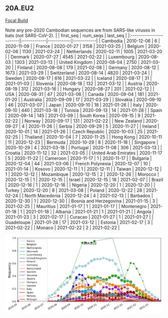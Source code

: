 

## 20A.EU2
[Focal Build](https://nextstrain.org/groups/neherlab/ncov/20A.EU2?f_region=Europe)

Note any pre-2020 Cambodian sequences are from SARS-like viruses in bats (not SARS-CoV-2).
|                        | first_seq   |   num_seqs | last_seq   |
|:-----------------------|:------------|-----------:|:-----------|
| Cambodia               | 2010-12-06  |          6 | 2020-11-09 |
| France                 | 2020-01-27  |       3158 | 2021-03-25 |
| Belgium                | 2020-02-06  |       1130 | 2021-03-24 |
| Netherlands            | 2020-02-11  |       1005 | 2021-03-20 |
| Denmark                | 2020-07-27  |       4545 | 2021-02-22 |
| Luxembourg             | 2020-08-03  |       1303 | 2021-03-13 |
| United Kingdom         | 2020-08-04  |       2750 | 2021-03-20 |
| Finland                | 2020-08-08  |        179 | 2021-02-08 |
| Germany                | 2020-08-12  |       1673 | 2021-03-29 |
| Switzerland            | 2020-08-14  |       4820 | 2021-03-24 |
| Sweden                 | 2020-08-17  |        616 | 2021-03-22 |
| Iceland                | 2020-08-17  |         31 | 2021-01-03 |
| Slovenia               | 2020-08-18  |        132 | 2021-03-12 |
| Austria                | 2020-08-19  |        312 | 2021-03-16 |
| Hungary                | 2020-08-27  |        201 | 2021-02-12 |
| USA                    | 2020-08-31  |         47 | 2021-03-06 |
| Canada                 | 2020-09-04  |        181 | 2021-01-20 |
| Australia              | 2020-09-09  |         17 | 2021-03-29 |
| Slovakia               | 2020-09-10  |         46 | 2021-03-07 |
| Japan                  | 2020-09-10  |         18 | 2021-01-26 |
| Italy                  | 2020-09-10  |        440 | 2021-03-18 |
| Tunisia                | 2020-09-13  |         14 | 2021-01-28 |
| Spain                  | 2020-09-14  |        145 | 2021-03-09 |
| South Korea            | 2020-09-15  |          9 | 2021-02-22 |
| Norway                 | 2020-09-17  |        131 | 2021-02-22 |
| New Zealand            | 2020-09-27  |          4 | 2020-11-26 |
| Serbia                 | 2020-09-29  |          5 | 2020-11-27 |
| Ireland                | 2020-10-01  |         14 | 2021-01-26 |
| Czech Republic         | 2020-10-03  |         25 | 2021-02-25 |
| Thailand               | 2020-10-04  |          7 | 2020-11-25 |
| Hong Kong              | 2020-10-11  |         11 | 2020-12-23 |
| Bermuda                | 2020-10-29  |          8 | 2020-11-18 |
| Singapore              | 2020-10-29  |          4 | 2021-03-18 |
| Portugal               | 2020-11-08  |        306 | 2021-03-13 |
| Croatia                | 2020-11-12  |         32 | 2021-03-05 |
| United Arab Emirates   | 2020-11-17  |          5 | 2020-11-22 |
| Cameroon               | 2020-11-17  |          1 | 2020-11-17 |
| Bulgaria               | 2020-12-04  |         44 | 2021-03-06 |
| French Polynesia       | 2020-12-07  |         10 | 2021-01-14 |
| Kosovo                 | 2020-12-11  |          1 | 2020-12-11 |
| Taiwan                 | 2020-12-12  |          1 | 2020-12-12 |
| Mozambique             | 2020-12-15  |          2 | 2020-12-26 |
| Morocco                | 2020-12-15  |          1 | 2020-12-15 |
| Israel                 | 2020-12-15  |         18 | 2021-02-07 |
| Brazil                 | 2020-12-16  |          1 | 2020-12-16 |
| Nigeria                | 2020-12-20  |          1 | 2020-12-20 |
| Turkey                 | 2020-12-20  |          8 | 2021-03-08 |
| Poland                 | 2020-12-22  |         28 | 2021-02-24 |
| North Macedonia        | 2020-12-24  |          4 | 2021-02-13 |
| Barbados               | 2020-12-30  |          1 | 2020-12-30 |
| Bosnia and Herzegovina | 2021-01-15  |          3 | 2021-02-25 |
| Mauritius              | 2021-01-17  |          1 | 2021-01-17 |
| Montenegro             | 2021-01-18  |          1 | 2021-01-18 |
| Albania                | 2021-01-21  |          1 | 2021-01-21 |
| Angola                 | 2021-01-23  |          3 | 2021-02-17 |
| Curacao                | 2021-01-27  |          1 | 2021-01-27 |
| Guadeloupe             | 2021-01-28  |         17 | 2021-03-12 |
| Estonia                | 2021-02-17  |          3 | 2021-02-22 |
| Monaco                 | 2021-02-22  |          2 | 2021-02-22 |

![Overall trends 20A.EU2](/overall_trends_figures/overall_trends_20A.EU2.png)